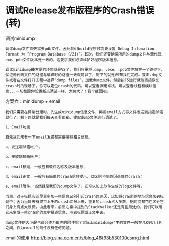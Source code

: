 # 调试Release发布版程序的Crash错误(转)

调试minidump

    调试dump文件首先需要pdb文件，因此我们build程序时需要设置 Debug Infomation Format 为 “Program Database（/Zi）”。其次，我们还要确保所用的dump文件与源代码、exe、pdb文件版本是一致的，这要求我们必须维护好程序版本信息。

    调试minidump最方便的环境就是VS了，我们只要将.dmp、.exe、.pdb文件放在一个路径下，保证源代码文件的路径与编译时的路径一致就可以了，剩下的就是VS帮我们完成。双击.dmp文件或者在文件打开工程中选择“dump files”，加载dump文件，然后按F5运行就能直接恢复crash时的现场了，你可以定位crash的代码，可以查看调用堆栈，可以查看线程和模块信息...一切都跟你设置断点调试一样，太强大了！看个截图吧。

  方案六：minidump + email

    我们只需要在异常处理时，先生成minidump信息文件，再用email方式将文件发送到指定邮箱就行了。剩下的就是我们每天查看邮箱，提取dump文件进行调试了。

    1、Email功能

    首先我们来看一下email发送都需要哪些相关信息。

    a、发送端邮箱帐户；

    b、接收端邮箱帐户；

    c、email标题，一般应有软件名称及版本信息；

    d、email正文，一般应有简单的crash信息提示，以区别不同原因造成的crash；

    e、email附件，当然就是我们的dump文件了，还可以加上软件生成的log文件等。

    当然，对于标题应该尽量多加一些信息区别引起crash的原因，比如将crash的地址信息加到标题中；因为当每天有成百上千的crash汇报上来，重复的crash占大多数，把时间都花在区分它们身上有点太浪费。由此看来，前面方案中提到的StackWalker还是有些用处的，我们可以用它来生成一些crash的文字描述信息，写到标题或正文中去。

    dump文件的大小是否适合作为邮件的附件呢？实际上minidump产生的文件一般在几K到几十K之间，作为email的附件没有任何问题。
email的使用
http://blog.sina.com.cn/s/blog_48f93b530100esmg.html